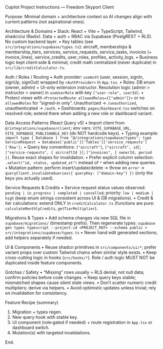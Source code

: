 Copilot Project Instructions — Freedom Skyport Client

Purpose: Minimal domain + architecture context so AI changes align with current patterns (not aspirational ones).

Architecture & Domains
• Stack: React + Vite + TypeScript, Tailwind, shadcn/ui (Radix). Data + auth + RBAC via Supabase (PostgREST + RLS). No custom backend layer.
• Key tables (see `src/integrations/supabase/types.ts`): aircraft, memberships & membership_tiers, services, service_requests, service_tasks, invoices (+ invoice_lines), service_credits, user_roles, profiles, activity_logs.
• Business logic kept client‑side & minimal; credit math centralized (never duplicate) in `src/lib/creditCalculator.ts`.

Auth / Roles / Routing
• Auth provider: `useAuth` (user, session, signIn, signUp, signOut) wrapped by `<AuthProvider>` in `App.tsx`.
• Roles: DB enum (owner, admin) + UI-only extension instructor. Resolution logic (admin > instructor > owner) in `useUserRole` with key `["user-role", userId]`.
• Protect views with `<ProtectedRoute allowedRoles={["admin"]}>` or no `allowedRoles` for “signed-in only”. Unauthorized -> `/unauthorized`, unauthenticated -> `/auth`.
• Dashboards: `pages/Dashboard.tsx` switches on resolved role; extend there when adding a new role or dashboard variant.

Data Access Patterns (React Query v5)
• Import client from `@/integrations/supabase/client`; env vars: `VITE_SUPABASE_URL`, `VITE_SUPABASE_PUBLISHABLE_KEY` (do NOT hardcode keys).
• Typing example: `import type { Database } from "@/integrations/supabase/types"; type ServiceRequest = Database['public']['Tables']['service_requests']['Row'];`
• Query key conventions: `["aircraft"]`, `["aircraft", id]`; `["service-requests", { aircraftId }]`; `["invoices", { ownerId, period }]`. Reuse exact shapes for invalidation.
• Prefer explicit column selection: `.select("id, status, updated_at")` instead of `*` when adding new queries.
• Mutation pattern: perform insert/update/delete → throw on `error` → `queryClient.invalidateQueries({ queryKey: ["domain-key"] })` (only the keys you actually used).

Service Requests & Credits
• Service request status values observed: `pending | in_progress | completed | cancelled`; priority: `low | medium | high` (keep enum strings consistent across UI & DB migrations).
• Credit & tier calculations: extend ONLY in `creditCalculator.ts` (functions are pure: `calculateMonthlyCredits`, `getTierMultiplier`).

Migrations & Types
• Add schema changes via new SQL file in `supabase/migrations/` (timestamp prefix). Then regenerate types:
  `supabase gen types typescript --project-id <PROJECT_REF> --schema public > src/integrations/supabase/types.ts`
• Never hand edit generated sections; add helpers separately if needed.

UI & Components
• Reuse shadcn primitives in `src/components/ui/*`; prefer variant props over custom Tailwind chains when similar style exists.
• Keep cross-cutting logic in hooks (`src/hooks/*`). Role / auth logic MUST NOT be duplicated inside feature components.

Gotchas / Safety
• “Missing” rows usually = RLS denial, not null data; confirm policies before code changes.
• Keep query keys stable; mismatched shapes cause silent stale views.
• Don’t scatter numeric credit multipliers; derive via helpers.
• Avoid optimistic updates unless trivial; rely on invalidation for consistency.

Feature Recipe (summary)
1. Migration + types regen.
2. New query hook with stable key.
3. UI component (role‑gated if needed) + route registration in `App.tsx` or dashboard switch.
4. Mutation(s) with targeted invalidations.

End.